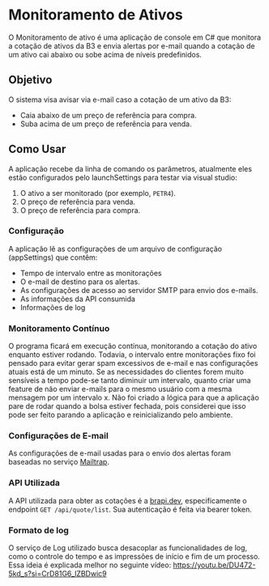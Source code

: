 # Monitoramento de Ativos

O Monitoramento de ativo é uma aplicação de console em C# que monitora a cotação de ativos da B3 e envia alertas por e-mail quando a cotação de um ativo cai abaixo ou sobe acima de níveis predefinidos.

## Objetivo

O sistema visa avisar via e-mail caso a cotação de um ativo da B3:

- Caia abaixo de um preço de referência para compra.
- Suba acima de um preço de referência para venda.

## Como Usar

A aplicação recebe da linha de comando os parâmetros, atualmente eles estão configurados pelo launchSettings para testar via visual studio:

1. O ativo a ser monitorado (por exemplo, `PETR4`).
2. O preço de referência para venda.
3. O preço de referência para compra.

### Configuração

A aplicação lê as configurações de um arquivo de configuração (appSettings) que contêm:

- Tempo de intervalo entre as monitorações
- O e-mail de destino para os alertas.
- As configurações de acesso ao servidor SMTP para envio dos e-mails.
- As informações da API consumida
- Informações de log

### Monitoramento Contínuo

O programa ficará em execução contínua, monitorando a cotação do ativo enquanto estiver rodando. Todavia, o intervalo entre monitorações fixo foi pensado para evitar gerar spam excessivos de e-mail e nas configurações atuais está de um minuto. Se as necessidades do clientes forem muito sensíveis a tempo pode-se tanto diminuir um intervalo, quanto criar uma feature de não enviar e-mails para o mesmo usuário com a mesma mensagem por um intervalo x. 
Não foi criado a lógica para que a aplicação pare de rodar quando a bolsa estiver fechada, pois considerei que isso pode ser feito parando a aplicação e reinicializando pelo ambiente.

### Configurações de E-mail

As configurações de e-mail usadas para o envio dos alertas foram baseadas no serviço [Mailtrap](https://mailtrap.io/).

### API Utilizada

A API utilizada para obter as cotações é a [brapi.dev](https://brapi.dev/), especificamente o endpoint `GET /api/quote/list`.
Sua autenticação é feita via bearer token.

### Formato de log 

O serviço de Log utilizado busca desacoplar as funcionalidades de log, como o controle do tempo e as impressões de início e fim de um processo. Essa ideia é explicada melhor no seguinte vídeo: https://youtu.be/DU472-5kd_s?si=CrD81G6_lZBDwic9

